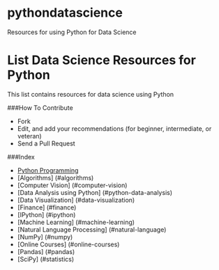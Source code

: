 # pythondatascience
Resources for using Python for Data Science

List Data Science Resources for Python
======================
This list contains resources for data science using Python

###How To Contribute
- Fork
- Edit, and add your recommendations (for beginner, intermediate, or veteran) 
- Send a Pull Request

###Index
* [Python Programming](#python)
* [Algorithms] (#algorithms)
* [Computer Vision] (#computer-vision)
* [Data Analysis using Python] (#python-data-analysis)
* [Data Visualization] (#data-visualization)
* [Finance] (#finance)
* [IPython] (#ipython)
* [Machine Learning] (#machine-learning)
* [Natural Language Processing] (#natural-language)
* [NumPy] (#numpy)
* [Online Courses] (#online-courses)
* [Pandas] (#pandas)
* [SciPy] (#statistics)
